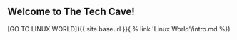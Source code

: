 ##  Welcome to The Tech Cave!

[GO TO LINUX WORLD]({{ site.baseurl }}{ % link 'Linux World'/intro.md %})
